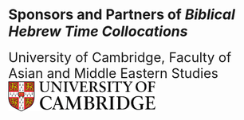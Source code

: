 # Sponsors and Partners of *Biblical Hebrew Time Collocations*

<span style="font-size:20pt"> University of Cambridge, Faculty of Asian and Middle Eastern Studies</span>
<img src="images/CambridgeU_color.jpg" width="295.25" height="61.375">

